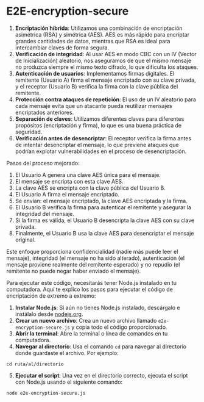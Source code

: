 # E2E-encryption-secure

1. **Encriptación híbrida**: Utilizamos una combinación de encriptación asimétrica (RSA) y simétrica (AES). AES es más rápido para encriptar grandes cantidades de datos, mientras que RSA es ideal para intercambiar claves de forma segura.
2. **Verificación de integridad**: Al usar AES en modo CBC con un IV (Vector de Inicialización) aleatorio, nos aseguramos de que el mismo mensaje no produzca siempre el mismo texto cifrado, lo que dificulta los ataques.
3. **Autenticación de usuarios**: Implementamos firmas digitales. El remitente (Usuario A) firma el mensaje encriptado con su clave privada, y el receptor (Usuario B) verifica la firma con la clave pública del remitente.
4. **Protección contra ataques de repetición**: El uso de un IV aleatorio para cada mensaje evita que un atacante pueda reutilizar mensajes encriptados anteriores.
5. **Separación de claves**: Utilizamos diferentes claves para diferentes propósitos (encriptación y firma), lo que es una buena práctica de seguridad.
6. **Verificación antes de desencriptar**: El receptor verifica la firma antes de intentar desencriptar el mensaje, lo que previene ataques que podrían explotar vulnerabilidades en el proceso de desencriptación.


Pasos del proceso mejorado:

1. El Usuario A genera una clave AES única para el mensaje.
2. El mensaje se encripta con esta clave AES.
3. La clave AES se encripta con la clave pública del Usuario B.
4. El Usuario A firma el mensaje encriptado.
5. Se envían: el mensaje encriptado, la clave AES encriptada y la firma.
6. El Usuario B verifica la firma para autenticar el remitente y asegurar la integridad del mensaje.
7. Si la firma es válida, el Usuario B desencripta la clave AES con su clave privada.
8. Finalmente, el Usuario B usa la clave AES para desencriptar el mensaje original.


Este enfoque proporciona confidencialidad (nadie más puede leer el mensaje), integridad (el mensaje no ha sido alterado), autenticación (el mensaje proviene realmente del remitente esperado) y no repudio (el remitente no puede negar haber enviado el mensaje).

Para ejecutar este código, necesitarás tener Node.js instalado en tu computadora. Aquí te explico los pasos para ejecutar el código de encriptación de extremo a extremo:

1. **Instalar Node.js**:
Si aún no tienes Node.js instalado, descárgalo e instálalo desde [nodejs.org](https://nodejs.org/).
2. **Crear un nuevo archivo**:
Crea un nuevo archivo llamado `e2e-encryption-secure.js` y copia todo el código proporcionado.
3. **Abrir la terminal**:
Abre la terminal o línea de comandos en tu computadora.
4. **Navegar al directorio**:
Usa el comando `cd` para navegar al directorio donde guardaste el archivo. Por ejemplo:

```plaintext
cd ruta/al/directorio
```


5. **Ejecutar el script**:
Una vez en el directorio correcto, ejecuta el script con Node.js usando el siguiente comando:

```plaintext
node e2e-encryption-secure.js
```
